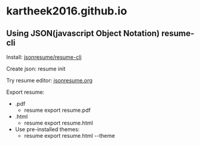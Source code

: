 # kartheek2016.github.io
Using JSON(javascript Object Notation) resume-cli
---------------------------

Install:
    [jsonresume/resume-cli](https://github.com/jsonresume/resume-cli)

Create json:
    resume init

Try resume editor:
    [jsonresume.org](http://jsonresume.org/getting-started/)

Export resume:
* .pdf
  - resume export resume.pdf
* .html
  - resume export resume.html
* Use pre-installed themes:
  - resume export resume.html --theme <themeName>
